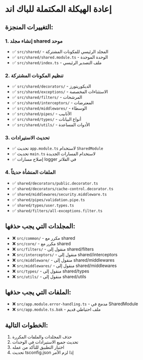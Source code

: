 # إعادة الهيكلة المكتملة للباك اند

## التغييرات المنجزة:

### 1. إنشاء مجلد shared موحد
- ✅ `src/shared/` - المجلد الرئيسي للمكونات المشتركة
- ✅ `src/shared/shared.module.ts` - الوحدة الموحدة
- ✅ `src/shared/index.ts` - ملف التصدير الرئيسي

### 2. تنظيم المكونات المشتركة
- ✅ `src/shared/decorators/` - الديكوريتورز
- ✅ `src/shared/exceptions/` - الاستثناءات المخصصة
- ✅ `src/shared/filters/` - المرشحات
- ✅ `src/shared/interceptors/` - المعترضات
- ✅ `src/shared/middlewares/` - الوسطاء
- ✅ `src/shared/pipes/` - الأنابيب
- ✅ `src/shared/types/` - أنواع البيانات
- ✅ `src/shared/utils/` - الأدوات المساعدة

### 3. تحديث الاستيرادات
- ✅ تحديث `app.module.ts` لاستخدام `SharedModule`
- ✅ تحديث `main.ts` لاستخدام المسارات الجديدة
- ✅ إصلاح مسارات logger في الفلاتر

### 4. الملفات المنشأة حديثاً
- ✅ `shared/decorators/public.decorator.ts`
- ✅ `shared/decorators/cache-control.decorator.ts`
- ✅ `shared/middlewares/security.middleware.ts`
- ✅ `shared/pipes/validation.pipe.ts`
- ✅ `shared/types/user.types.ts`
- ✅ `shared/filters/all-exceptions.filter.ts`

## المجلدات التي يجب حذفها:
- ❌ `src/common/` - مكرر مع shared
- ❌ `src/core/` - مكرر مع shared
- ❌ `src/filters/` - منقول إلى shared/filters
- ❌ `src/interceptors/` - منقول إلى shared/interceptors
- ❌ `src/middleware/` - منقول إلى shared/middlewares
- ❌ `src/middlewares/` - منقول إلى shared/middlewares
- ❌ `src/types/` - منقول إلى shared/types
- ❌ `src/utils/` - منقول إلى shared/utils

## الملفات التي يجب حذفها:
- ❌ `src/app.module.error-handling.ts` - مدمج في SharedModule
- ❌ `src/app.module.ts.bak` - ملف احتياطي قديم

## الخطوات التالية:
1. حذف المجلدات والملفات المكررة
2. تحديث جميع الاستيرادات في الوحدات
3. اختبار التطبيق للتأكد من عمله
4. تحديث tsconfig.json إذا لزم الأمر